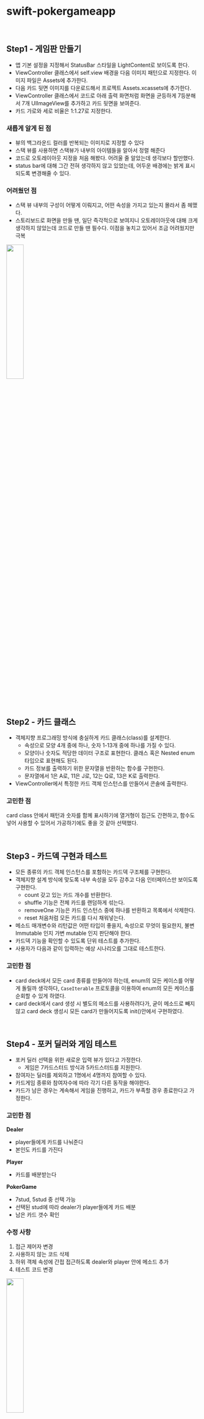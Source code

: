 # swift-pokergameapp


<br>



## Step1 - 게임판 만들기

- 앱 기본 설정을 지정해서 StatusBar 스타일을 LightContent로 보이도록 한다.
- ViewController 클래스에서 self.view 배경을 다음 이미지 패턴으로 지정한다. 이미지 파일은 Assets에 추가한다.
- 다음 카드 뒷면 이미지를 다운로드해서 프로젝트 Assets.xcassets에 추가한다.
- ViewController 클래스에서 코드로 아래 출력 화면처럼 화면을 균등하게 7등분해서 7개 UIImageView를 추가하고 카드 뒷면을 보여준다.
- 카드 가로와 세로 비율은 1:1.27로 지정한다.



### 새롭게 알게 된 점

- 뷰의 백그라운드 컬러를 반복되는 이미지로 지정할 수 있다
- 스택 뷰를 사용하면 스택뷰가 내부의 아이템들을 알아서 정렬 해준다
- 코드로 오토레이아웃 지정을 처음 해봤다. 어려울 줄 알았는데 생각보다 할만했다.
- status bar에 대해 그간 전혀 생각하지 않고 있었는데, 어두운 배경에는 밝게 표시되도록 변경해줄 수 있다.

### 어려웠던 점

- 스택 뷰 내부의 구성이 어떻게 이뤄지고, 어떤 속성을 가지고 있는지 몰라서 좀 헤맸다.
- 스토리보드로 화면을 만들 땐, 일단 즉각적으로 보여지니 오토레이아웃에 대해 크게 생각하지 않았는데 코드로 만들 땐 필수다. 이점을 놓치고 있어서 조금 어려웠지만 극복 



<img src="https://user-images.githubusercontent.com/40784518/73843413-f359d600-4861-11ea-9152-4621cd453f77.png" width="30%"></img>





<br>



## Step2 - 카드 클래스

- 객체지향 프로그래밍 방식에 충실하게 카드 클래스(class)를 설계한다.
  - 속성으로 모양 4개 중에 하나, 숫자 1-13개 중에 하나를 가질 수 있다.
  - 모양이나 숫자도 적당한 데이터 구조로 표현한다. 클래스 혹은 Nested enum 타입으로 표현해도 된다.
  - 카드 정보를 출력하기 위한 문자열을 반환하는 함수를 구현한다.
  - 문자열에서 1은 A로, 11은 J로, 12는 Q로, 13은 K로 출력한다.
- ViewController에서 특정한 카드 객체 인스턴스를 만들어서 콘솔에 출력한다.

### 고민한 점

card class 안에서 패턴과 숫자를 함께 표시하기에 열거형이 접근도 간편하고, 함수도 넣어 사용할 수 있어서
가공하기에도 좋을 것 같아 선택했다.





<br>



## Step3 - 카드덱 구현과 테스트

- 모든 종류의 카드 객체 인스턴스를 포함하는 카드덱 구조체를 구현한다.
- 객체지향 설계 방식에 맞도록 내부 속성을 모두 감추고 다음 인터페이스만 보이도록 구현한다.
  - count 갖고 있는 카드 개수를 반환한다.
  - shuffle 기능은 전체 카드를 랜덤하게 섞는다.
  - removeOne 기능은 카드 인스턴스 중에 하나를 반환하고 목록에서 삭제한다.
  - reset 처음처럼 모든 카드를 다시 채워넣는다.
- 메소드 매개변수와 리턴값은 어떤 타입이 좋을지, 속성으로 무엇이 필요한지, 불변 Immutable 인지 가변 mutable 인지 판단해야 한다.
- 카드덱 기능을 확인할 수 있도록 단위 테스트를 추가한다.
- 사용자가 다음과 같이 입력하는 예상 시나리오를 그대로 테스트한다.



### 고민한 점

- card deck에서 모든 card 종류를 만들어야 하는데, enum의 모든 케이스를 어떻게 돌릴까 생각하다, `CaseIterable` 프로토콜을 이용하여 enum의 모든 케이스를 순회할 수 있게 하였다.
- card deck에서 card 생성 시 별도의 메소드를 사용하려다가, 굳이 메소드로 빼지 않고 card deck 생성시 모든 card가 만들어지도록 init()안에서 구현하였다.



<br>

## Step4 - 포커 딜러와 게임 테스트

- 포커 딜러 선택을 위한 새로운 입력 뷰가 있다고 가정한다.
  - 게임은 7카드스터드 방식과 5카드스터드를 지원한다.
- 참여자는 딜러를 제외하고 1명에서 4명까지 참여할 수 있다.
- 카드게임 종류와 참여자수에 따라 각기 다른 동작을 해야한다.
- 카드가 남은 경우는 계속해서 게임을 진행하고, 카드가 부족할 경우 종료한다고 가정한다.



### 고민한 점

**Dealer**

- player들에게 카드를 나눠준다
- 본인도 카드를 가진다

**Player**

- 카드를 배분받는다

**PokerGame**

- 7stud, 5stud 중 선택 가능
- 선택된 stud에 따라 dealer가 player들에게 카드 배분
- 남은 카드 갯수 확인

### 수정 사항

1. 접근 제어자 변경
2. 사용하지 않는 코드 삭제
3. 하위 객체 속성에 간접 접근하도록 dealer와 player 안에 메소드 추가
4. 테스트 코드 변경

<img src="https://user-images.githubusercontent.com/40784518/75237536-dd0cbd80-5802-11ea-8cb4-41f28e9217a6.png" width="30%"></img>





<br>



## Step5 - 포커게임 결과화면

- 각각의 카드 정보에 맞게 이미지 매칭
- 선택된 Stud / Player Count 에 따라 출력되는 카드의 갯수와 이미지 변경
- App의 shake 동작시 카드 섞이도록 구현 



### 고민한 점

- 각 카드에 맞게 이미지를 매치해주기 위해서 VC에서 어떻게 Player의 Cards에 접근할지 고민했습니다.. 만들고 보니 getter로 만든 것 같아 리팩토링이 필요할거 같다
- Card 타입에 CustomStringConvertible을 사용해 string값을 리턴받아 이미지 이름과 매치되도록 하였다.
- 딜러와 플레이어가 공통적인 기능을 하는 부분이 있어, 처음엔 딜러가 플레이어를 상속받게 만들었으나, 그 둘은 상속관계가 아닌 대등한 관계라 생각되어 프로토콜을 따로 만들어 채택.
- segmented control에서 선택된 만큼 stackview를 생성해주기 위해 메서드를 사용.



### 수정 사항

- 클로저를 이용해서 연결된 구조에 동작을 넘겨준다는 것이 잘 와닿지 않았는데, 피드백 반영하며 코드 수정하면서 어제보다는 클로저에 대해 좀 더 이해하게 된 것 같다.
- VC > PokerGame > Player > Card 로 접근했었는데, 플레이어별로 카드의 구분 없이 한꺼번에 가져오게 되어 Players 클래스를 추가로 만들었다.

<img src="https://user-images.githubusercontent.com/40784518/74433200-4e637c80-4ea3-11ea-9bf9-33dccf460c26.png" width="30%"></img><img src="https://user-images.githubusercontent.com/40784518/74433246-64713d00-4ea3-11ea-8693-4c97a1508eab.png" width="30%"></img>

 

<br>



## Step6 - 승자 확인하기

- 7카드, 5카드에서 **원페어, 투페어, 트리플, 포카드, 스트레이트 규칙**만 판단해서 이긴 사람을 자동으로 계산하는 방법을 추가한다. 더 우선순위가 높은 규칙은 일반적인 Texas Holdem 카드게임 규칙을 따른다.
  - **원페어** = 가진 카드 중 두 카드 숫자가 같은 경우
  - **투페어** = 가진 카드 중 두 카드 숫자가 같은 경우가 두 가지 이상
  - **트리플** = 가진 카드 중 세 카드 숫자가 같은 경우
  - **스트레이트** = 가진 카드 중 다섯 카드 숫자가 연속 번호인 경우
  - **포카드** = 가진 카드 중 네 카드 숫자가 같은 경우
  - 페어가 없을 경우 또는 같은 핸즈인 경우 숫자가 높은 카드를 가진 사람이 우승한다.
- 화면에 승자 표시를 위한 이미지 뷰를 추가하고, 위에 계산한 점수를 기준으로 승자를 표시한다.



### 고민한 점

1. 승자 구하는 로직

- hands에서 플레이어가 가진 카드를 기반으로 페어가 있는지 / 스트레이트인지 구함
- PokerGame에서 플레이어간 결과를 비교하는데, 결과가 같은 경우 가지고 있는 카드가 큰 플레이어가 이기도록 구현
- 클로저를 사용해 플레이어 각각의 승패 결과를 가지고 오도록 함

2. 화면에 승자 표시하기

- 메달 이미지를 넣어주기 위해 스택뷰를 내부에 하나 더 생성했는데, 사이즈가 제멋대로여서 찾아보니 스택뷰 내부의 이미지 사이즈도 조정이 가능해서 적용함
- 이긴 플레이어에게 메달 표시를 해줄때 스택뷰의 인덱스로 접근하게 했음..

<img src="https://user-images.githubusercontent.com/40784518/75237898-85228680-5803-11ea-9fa3-0fae8f32d2b0.png" width="30%"></img><img src="https://user-images.githubusercontent.com/40784518/75237964-a2575500-5803-11ea-8dc3-de107e3a3972.png" width="30%"></img>



### 수정 사항

- Hands.swift 안에 nested 타입 선언을 GameResult.swift 로 분리
- 플레이어간의 결과 비교는 PokerGame이 아닌 하위객체인 Players 에서 하도록 수정
- ViewController 안에서 Player와 Dealer가 겹치는 부분 메소드로 분리
- ViewController 안에서 private으로 선언되어있던 속성인 isWinner 확인하는 걸 기존 클로저 이용하는 것에서 접근제한자를 private(set)으로 수정해 값만 가져오도록 변경 
- 승자에게 메달 달아주는 애니메이션 추가 🏅
